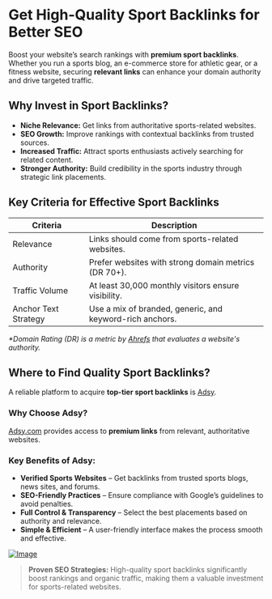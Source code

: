 # Get High-Quality Sport Backlinks for Better SEO  

Boost your website’s search rankings with **premium sport backlinks**. Whether you run a sports blog, an e-commerce store for athletic gear, or a fitness website, securing **relevant links** can enhance your domain authority and drive targeted traffic.  

## Why Invest in Sport Backlinks?  

- **Niche Relevance:** Get links from authoritative sports-related websites.  
- **SEO Growth:** Improve rankings with contextual backlinks from trusted sources.  
- **Increased Traffic:** Attract sports enthusiasts actively searching for related content.  
- **Stronger Authority:** Build credibility in the sports industry through strategic link placements.
## Key Criteria for Effective Sport Backlinks  

<table>
    <thead>
        <tr>
            <th>Criteria</th>
            <th>Description</th>
        </tr>
    </thead>
    <tbody>
        <tr>
            <td>Relevance</td>
            <td>Links should come from sports-related websites.</td>
        </tr>
        <tr>
            <td>Authority</td>
            <td>Prefer websites with strong domain metrics (DR 70+).</td>
        </tr>
        <tr>
            <td>Traffic Volume</td>
            <td>At least 30,000 monthly visitors ensure visibility.</td>
        </tr>
        <tr>
            <td>Anchor Text Strategy</td>
            <td>Use a mix of branded, generic, and keyword-rich anchors.</td>
        </tr>
    </tbody>
</table>  

<p></p><em>*Domain Rating (DR) is a metric by <a href="https://ahrefs.com" target="_blank">Ahrefs</a> that evaluates a website's authority.</em></p> 

## Where to Find Quality Sport Backlinks?  

A reliable platform to acquire **top-tier sport backlinks** is [Adsy](https://ref.adsy.com/?ref=referral&ref_type=direct&ref_id=jcckfooeo3etdkvh&ref_item=3).  

### Why Choose Adsy?  

[Adsy.com](https://ref.adsy.com/?ref=referral&ref_type=direct&ref_id=jcckfooeo3etdkvh&ref_item=3) provides access to **premium links** from relevant, authoritative websites.  

### Key Benefits of Adsy:  

- **Verified Sports Websites** – Get backlinks from trusted sports blogs, news sites, and forums.  
- **SEO-Friendly Practices** – Ensure compliance with Google’s guidelines to avoid penalties.  
- **Full Control & Transparency** – Select the best placements based on authority and relevance.  
- **Simple & Efficient** – A user-friendly interface makes the process smooth and effective.
<a href="https://github.com/user-attachments/assets/5b07fa9e-0be1-4b6b-97e7-bb39b6ec33a9">
    <img src="https://github.com/user-attachments/assets/5b07fa9e-0be1-4b6b-97e7-bb39b6ec33a9" alt="Image">
</a>


> **Proven SEO Strategies:** High-quality sport backlinks significantly boost rankings and organic traffic, making them a valuable investment for sports-related websites.  
